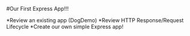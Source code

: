 #Our First Express App!!!

*Review an existing app (DogDemo)
*Review HTTP Response/Request Lifecycle
*Create our own simple Express app!